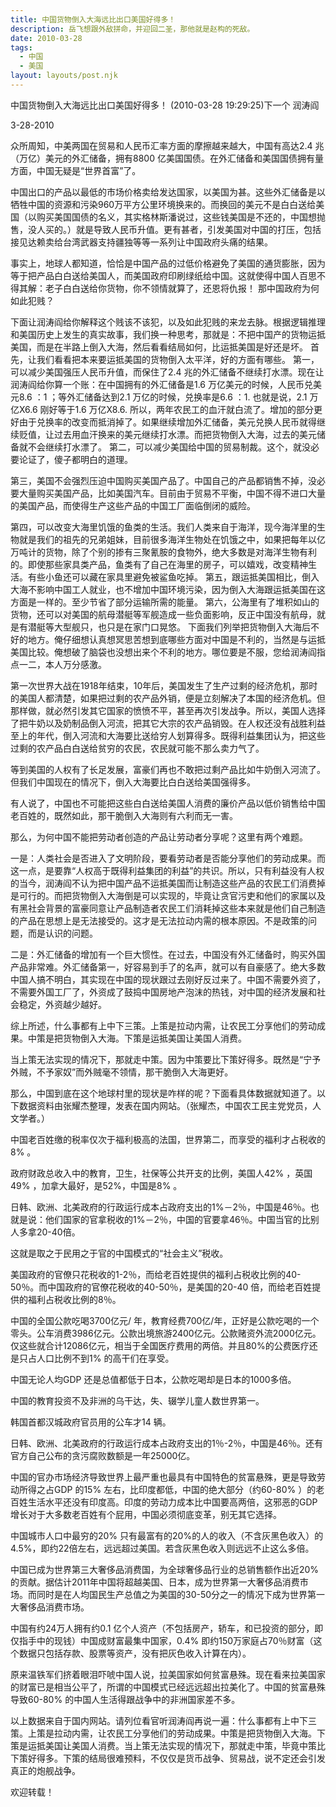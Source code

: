 ```yaml
---
title: 中国货物倒入大海远比出口美国好得多！
description: 岳飞想跟外敌拼命，并迎回二圣，那他就是赵构的死敌。
date: 2010-03-28
tags:
  - 中国
  - 美国
layout: layouts/post.njk
---
```


中国货物倒入大海远比出口美国好得多！ (2010-03-28 19:29:25)下一个
润涛阎

3-28-2010

众所周知，中美两国在贸易和人民币汇率方面的摩擦越来越大，中国有高达2.4 兆（万亿）美元的外汇储备，拥有8800 亿美国国债。在外汇储备和美国国债拥有量方面，中国无疑是“世界首富”了。

中国出口的产品以最低的市场价格卖给发达国家，以美国为甚。这些外汇储备是以牺牲中国的资源和污染960万平方公里环境换来的。而换回的美元不是白白送给美国（以购买美国国债的名义，其实格林斯潘说过，这些钱美国是不还的，中国想抛售，没人买的。）就是导致人民币升值。更有甚者，引发美国对中国的打压，包括接见达赖卖给台湾武器支持疆独等等一系列让中国政府头痛的结果。

事实上，地球人都知道，恰恰是中国产品的过低价格避免了美国的通货膨胀，因为等于把产品白白送给美国人，而美国政府印刷绿纸给中国。这就使得中国人百思不得其解：老子白白送给你货物，你不领情就算了，还恩将仇报！
那中国政府为何如此犯贱？

下面让润涛阎给你解释这个贱该不该犯，以及如此犯贱的来龙去脉。根据逻辑推理和美国历史上发生的真实故事，我们换一种思考，那就是：不把中国产的货物运抵美国，而是在半路上倒入大海，然后看看结局如何，比运抵美国是好还是坏。
首先，让我们看看把本来要运抵美国的货物倒入太平洋，好的方面有哪些。
第一，可以减少美国强压人民币升值，而保住了2.4 兆的外汇储备不继续打水漂。现在让润涛阎给你算一个账：在中国拥有的外汇储备是1.6 万亿美元的时候，人民币兑美元8.6 ：1 ；等外汇储备达到2.1 万亿的时候，兑换率是6.6 ：1. 也就是说，2.1 万亿X6.6 刚好等于1.6 万亿X8.6. 所以，两年农民工的血汗就白流了。增加的部分更好由于兑换率的改变而抵消掉了。如果继续增加外汇储备，美元兑换人民币就得继续贬值，让过去用血汗换来的美元继续打水漂。而把货物倒入大海，过去的美元储备就不会继续打水漂了。
第二，可以减少美国给中国的贸易制裁。这个，就没必要论证了，傻子都明白的道理。

第三，美国不会强烈压迫中国购买美国产品了。中国自己的产品都销售不掉，没必要大量购买美国产品，比如美国汽车。目前由于贸易不平衡，中国不得不进口大量的美国产品，而使得生产这些产品的中国工厂面临倒闭的威险。

第四，可以改变大海里饥饿的鱼类的生活。我们人类来自于海洋，现今海洋里的生物就是我们的祖先的兄弟姐妹，目前很多海洋生物处在饥饿之中，如果把每年以亿万吨计的货物，除了个别的掺有三聚氰胺的食物外，绝大多数是对海洋生物有利的。即使那些家具类产品，鱼类有了自己在海里的房子，可以嬉戏，改变精神生活。有些小鱼还可以藏在家具里避免被鲨鱼吃掉。
第五，跟运抵美国相比，倒入大海不影响中国工人就业，也不增加中国环境污染，因为倒入大海跟运抵美国在这方面是一样的。至少节省了部分运输所需的能量。
第六，公海里有了堆积如山的货物，还可以对美国的航母潜艇等军舰造成一些负面影响，反正中国没有航母，就是有潜艇等大型舰只，也只是在家门口晃悠。
下面我们列举把货物倒入大海后不好的地方。俺仔细想认真想冥思苦想到底哪些方面对中国是不利的，当然是与运抵美国比较。俺想破了脑袋也没想出来个不利的地方。哪位要是不服，您给润涛阎指点一二，本人万分感激。

第一次世界大战在1918年结束，10年后，美国发生了生产过剩的经济危机，那时的美国人都清楚，如果把过剩的农产品外销，便是立刻解决了本国的经济危机。但那样做，就必然引发其它国家的愤愤不平，甚至再次引发战争。所以，美国人选择了把牛奶以及奶制品倒入河流，把其它大宗的农产品销毁。在人权还没有战胜利益至上的年代，倒入河流和大海要比送给穷人划算得多。既得利益集团认为，把这些过剩的农产品白白送给贫穷的农民，农民就可能不那么卖力气了。

等到美国的人权有了长足发展，富豪们再也不敢把过剩产品比如牛奶倒入河流了。但我们中国现在的情况下，倒入大海要比白白送给美国强得多。

有人说了，中国也不可能把这些白白送给美国人消费的廉价产品以低价销售给中国老百姓的，既然如此，那干脆倒入大海则有六利而无一害。

那么，为何中国不能把劳动者创造的产品让劳动者分享呢？这里有两个难题。

一是：人类社会是否进入了文明阶段，要看劳动者是否能分享他们的劳动成果。而这一点，是要靠“人权高于既得利益集团的利益”的共识。所以，只有利益没有人权的当今，润涛阎不认为把中国产品不运抵美国而让制造这些产品的农民工们消费掉是可行的。而把货物倒入大海倒是可以实现的，毕竟让贪官污吏和他们的家属以及有黑社会背景的富豪同意让产品制造者农民工们消耗掉这些本来就是他们自己制造的产品在思想上是无法接受的。这才是无法拉动内需的根本原因。不是政策的问题，而是认识的问题。

二是：外汇储备的增加有一个巨大惯性。在过去，中国没有外汇储备时，购买外国产品非常难。外汇储备第一，好容易到手了的名声，就可以有自豪感了。绝大多数中国人搞不明白，其实现在中国的现状跟过去刚好反过来了。中国不需要外资了，不需要外国工厂了，外资成了鼓捣中国房地产泡沫的热钱，对中国的经济发展和社会稳定，外资越少越好。

综上所述，什么事都有上中下三策。上策是拉动内需，让农民工分享他们的劳动成果。中策是把货物倒入大海。下策是运抵美国让美国人消费。

当上策无法实现的情况下，那就走中策。因为中策要比下策好得多。既然是“宁予外贼，不予家奴”而外贼毫不领情，那干脆倒入大海更好。

那么，中国到底在这个地球村里的现状是咋样的呢？下面看具体数据就知道了。以下数据资料由张耀杰整理，发表在国内网站。（张耀杰，中国农工民主党党员，人文学者。）

中国老百姓缴的税率仅次于福利极高的法国，世界第二，而享受的福利才占税收的8% 。

政府财政总收入中的教育，卫生，社保等公共开支的比例，美国人42% ，英国49% ，加拿大最好，是52%，中国是8% 。

日韩、欧洲、北美政府的行政运行成本占政府支出的1%－2％，中国是46％。也就是说：他们国家的官拿税收的1%－2％，中国的官要拿46％。中国当官的比别人多拿20-40倍。

这就是取之于民用之于官的中国模式的“社会主义”税收。

美国政府的官僚只花税收的1-2％，而给老百姓提供的福利占税收比例的40-50％。而中国政府的官僚花税收的40-50％，是美国的20-40 倍，而给老百姓提供的福利占税收比例的8％。

中国的全国公款吃喝3700亿元/ 年，教育经费700亿/年，正好是公款吃喝的一个零头。公车消费3986亿元。公款出境旅游2400亿元。公款赌资外流2000亿元。仅这些就合计12086亿元，相当于全国医疗费用的两倍。并且80%的公费医疗还是只占人口比例不到1% 的高干们在享受。

中国无论人均GDP 还是总值都低于日本，公款吃喝却是日本的1000多倍。

中国的教育投资不及非洲的乌干达，失、辍学儿童人数世界第一。

韩国首都汉城政府官员用的公车才14 辆。

日韩、欧洲、北美政府的行政运行成本占政府支出的1％-2％，中国是46％。还有官方自己公布的贪污腐败数额是一年25000亿。

中国的官办市场经济导致世界上最严重也最具有中国特色的贫富悬殊，更是导致劳动所得之占GDP 的15% 左右，比印度都低，中国的绝大部分（约60-80% ）的老百姓生活水平还没有印度高。印度的劳动力成本比中国要高两倍，这邪恶的GDP增长对于大多数老百姓有个屁用，中国必须彻底变革，别无其它选择。

中国城市人口中最穷的20% 只有最富有的20%的人的收入（不含灰黑色收入）的4.5%，即约22倍左右，远远超过美国。若含灰黑色收入则远远不止这么多倍。

中国已成为世界第三大奢侈品消费国，为全球奢侈品行业的总销售额作出近20%的贡献。据估计2011年中国将超越美国、日本，成为世界第一大奢侈品消费市场。而同时是在人均国民生产总值之为美国的30-50分之一的情况下成为世界第一大奢侈品消费市场。

中国有约24万人拥有约0.1 亿个人资产（不包括房产，轿车，和已投资的部分，即仅指手中的现钱）中国成财富最集中国家，0.4% 即约150万家庭占70％财富（这个数据只包括存款、股票等资产，没有把灰色收入计算在内）。

原来温铁军们挤着眼泪吓唬中国人说，拉美国家如何贫富悬殊。现在看来拉美国家的财富已是相当公平了，所谓的中国模式已经远远超出拉美化了。中国的贫富悬殊导致60-80% 的中国人生活得跟战争中的非洲国家差不多。

以上数据来自于国内网站。请列位看官听润涛阎再说一遍：什么事都有上中下三策。上策是拉动内需，让农民工分享他们的劳动成果。中策是把货物倒入大海。下策是运抵美国让美国人消费。当上策无法实现的情况下，那就走中策，毕竟中策比下策好得多。下策的结局很难预料，不仅仅是货币战争、贸易战，说不定还会引发真正的炮舰战争。

欢迎转载！
